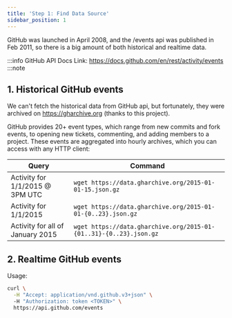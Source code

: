 ```yaml
---
title: 'Step 1: Find Data Source'
sidebar_position: 1
---
```


GitHub was launched in April 2008, and the /events api was published in Feb 2011, so there is a big amount of both historical and realtime data.

:::info GitHub API Docs
Link: https://docs.github.com/en/rest/activity/events
:::note

## 1. Historical GitHub events

We can't fetch the historical data from GitHub api, but fortunately, they were archived on https://gharchive.org (thanks to this project).

GitHub provides 20+ event types, which range from new commits and fork events, to opening new tickets, commenting, and adding members to a project. These events are aggregated into hourly archives, which you can access with any HTTP client:

| Query | Command |
| ---- | ---- |
| Activity for 1/1/2015 @ 3PM UTC |	`wget https://data.gharchive.org/2015-01-01-15.json.gz` |
| Activity for 1/1/2015 | `wget https://data.gharchive.org/2015-01-01-{0..23}.json.gz` |
| Activity for all of January 2015 | `wget https://data.gharchive.org/2015-01-{01..31}-{0..23}.json.gz` |


## 2. Realtime GitHub events


Usage:
```bash
curl \
  -H "Accept: application/vnd.github.v3+json" \ 
  -H "Authorization: token <TOKEN>" \
  https://api.github.com/events
```

